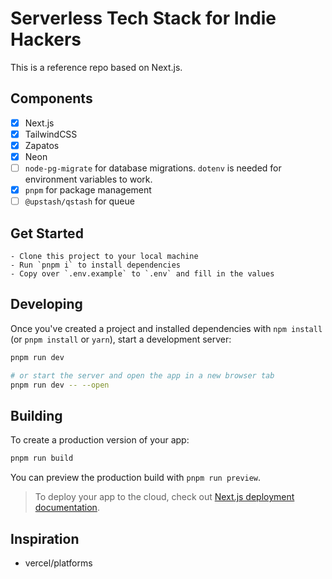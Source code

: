 # Serverless Tech Stack for Indie Hackers

This is a reference repo based on Next.js.

## Components

- [x] Next.js
- [x] TailwindCSS
- [x] Zapatos
- [x] Neon
- [ ] `node-pg-migrate` for database migrations. `dotenv` is needed for environment variables to work.
- [x] `pnpm` for package management
- [ ] `@upstash/qstash` for queue

## Get Started

    - Clone this project to your local machine
    - Run `pnpm i` to install dependencies
    - Copy over `.env.example` to `.env` and fill in the values
    
## Developing

Once you've created a project and installed dependencies with `npm install` (or `pnpm install` or `yarn`), start a development server:

```bash
pnpm run dev

# or start the server and open the app in a new browser tab
pnpm run dev -- --open
```

## Building

To create a production version of your app:

```bash
pnpm run build
```

You can preview the production build with `pnpm run preview`.

> To deploy your app to the cloud, check out [Next.js deployment documentation](https://nextjs.org/docs/deployment).
    
## Inspiration

- vercel/platforms